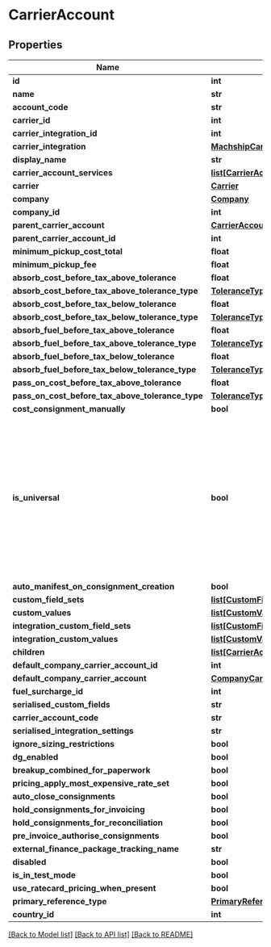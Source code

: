 # CarrierAccount

## Properties
Name | Type | Description | Notes
------------ | ------------- | ------------- | -------------
**id** | **int** |  | [optional] 
**name** | **str** |  | 
**account_code** | **str** |  | 
**carrier_id** | **int** |  | [optional] 
**carrier_integration_id** | **int** |  | [optional] 
**carrier_integration** | [**MachshipCarrierIntegration**](MachshipCarrierIntegration.md) |  | [optional] 
**display_name** | **str** |  | [optional] 
**carrier_account_services** | [**list[CarrierAccountServiceModel]**](CarrierAccountServiceModel.md) |  | [optional] 
**carrier** | [**Carrier**](Carrier.md) |  | [optional] 
**company** | [**Company**](Company.md) |  | [optional] 
**company_id** | **int** |  | [optional] 
**parent_carrier_account** | [**CarrierAccount**](CarrierAccount.md) |  | [optional] 
**parent_carrier_account_id** | **int** |  | [optional] 
**minimum_pickup_cost_total** | **float** |  | [optional] 
**minimum_pickup_fee** | **float** |  | [optional] 
**absorb_cost_before_tax_above_tolerance** | **float** |  | [optional] 
**absorb_cost_before_tax_above_tolerance_type** | [**ToleranceType**](ToleranceType.md) |  | [optional] 
**absorb_cost_before_tax_below_tolerance** | **float** |  | [optional] 
**absorb_cost_before_tax_below_tolerance_type** | [**ToleranceType**](ToleranceType.md) |  | [optional] 
**absorb_fuel_before_tax_above_tolerance** | **float** |  | [optional] 
**absorb_fuel_before_tax_above_tolerance_type** | [**ToleranceType**](ToleranceType.md) |  | [optional] 
**absorb_fuel_before_tax_below_tolerance** | **float** |  | [optional] 
**absorb_fuel_before_tax_below_tolerance_type** | [**ToleranceType**](ToleranceType.md) |  | [optional] 
**pass_on_cost_before_tax_above_tolerance** | **float** |  | [optional] 
**pass_on_cost_before_tax_above_tolerance_type** | [**ToleranceType**](ToleranceType.md) |  | [optional] 
**cost_consignment_manually** | **bool** |  | [optional] 
**is_universal** | **bool** | Flag that states that this carrier account can be used for ANY broker in machship. This flag also  needs to be validated against whether this carrierAccount is owned by the Machship company | [optional] 
**auto_manifest_on_consignment_creation** | **bool** |  | [optional] 
**custom_field_sets** | [**list[CustomFieldSet]**](CustomFieldSet.md) |  | [optional] 
**custom_values** | [**list[CustomValue]**](CustomValue.md) |  | [optional] 
**integration_custom_field_sets** | [**list[CustomFieldSet]**](CustomFieldSet.md) |  | [optional] 
**integration_custom_values** | [**list[CustomValue]**](CustomValue.md) |  | [optional] 
**children** | [**list[CarrierAccount]**](CarrierAccount.md) |  | [optional] 
**default_company_carrier_account_id** | **int** |  | [optional] 
**default_company_carrier_account** | [**CompanyCarrierAccount**](CompanyCarrierAccount.md) |  | [optional] 
**fuel_surcharge_id** | **int** |  | [optional] 
**serialised_custom_fields** | **str** |  | [optional] 
**carrier_account_code** | **str** |  | [optional] 
**serialised_integration_settings** | **str** |  | [optional] 
**ignore_sizing_restrictions** | **bool** |  | [optional] 
**dg_enabled** | **bool** |  | [optional] 
**breakup_combined_for_paperwork** | **bool** |  | [optional] 
**pricing_apply_most_expensive_rate_set** | **bool** |  | [optional] 
**auto_close_consignments** | **bool** |  | [optional] 
**hold_consignments_for_invoicing** | **bool** |  | [optional] 
**hold_consignments_for_reconciliation** | **bool** |  | [optional] 
**pre_invoice_authorise_consignments** | **bool** |  | [optional] 
**external_finance_package_tracking_name** | **str** |  | [optional] 
**disabled** | **bool** |  | [optional] 
**is_in_test_mode** | **bool** |  | [optional] 
**use_ratecard_pricing_when_present** | **bool** |  | [optional] 
**primary_reference_type** | [**PrimaryReferenceType**](PrimaryReferenceType.md) |  | [optional] 
**country_id** | **int** |  | [optional] 

[[Back to Model list]](../README.md#documentation-for-models) [[Back to API list]](../README.md#documentation-for-api-endpoints) [[Back to README]](../README.md)

